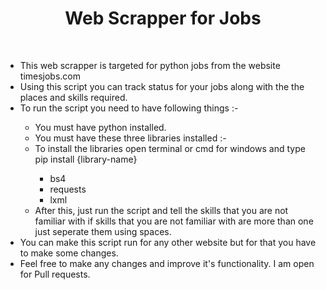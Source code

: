 <h1 align = "center"> Web Scrapper for Jobs </h1>
<br>
<ul>
    <li>This web scrapper is targeted for python jobs from the website timesjobs.com</li>
    <li>Using this script you can track status for your jobs along with the the places and skills required.</li>
    <li>To run the script you need to have following things :-</li>
    <ul>
        <li>You must have python installed.</li>
        <li>You must have these three libraries installed :-</li>
        <li>To install the libraries open terminal or cmd for windows and type pip install {library-name}</li>
        <ul>
            <li>bs4</li>
            <li>requests</li>
            <li>lxml</li>
        </ul>
        <li>After this, just run the script and tell the skills that you are not familiar with if skills that you are not familiar with are more than one just seperate them using spaces.</li>
    </ul>
    <li>You can make this script run for any other website but for that you have to make some changes.</li>
    <li>Feel free to make any changes and improve it's functionality. I am open for Pull requests.</li>
</ul>

